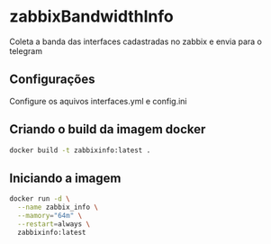 # zabbixBandwidthInfo

Coleta a banda das interfaces cadastradas no zabbix e envia para o telegram

## Configurações

Configure os aquivos interfaces.yml e config.ini

## Criando o build da imagem docker

```sh
docker build -t zabbixinfo:latest .

```

## Iniciando a imagem

```sh
docker run -d \
  --name zabbix_info \
  --mamory="64m" \
  --restart=always \
  zabbixinfo:latest
```
